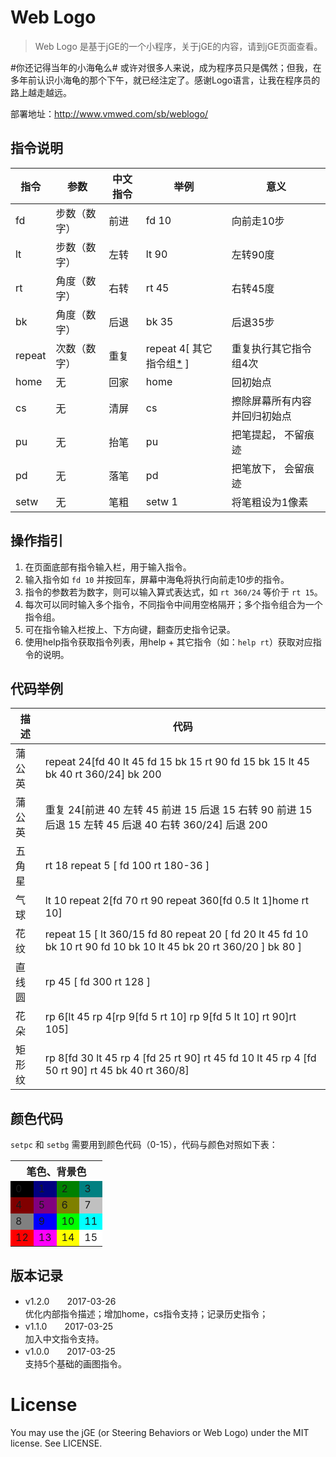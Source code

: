 # Web Logo
> Web Logo 是基于jGE的一个小程序，关于jGE的内容，请到jGE页面查看。  
    
#你还记得当年的小海龟么# 或许对很多人来说，成为程序员只是偶然；但我，在多年前认识小海龟的那个下午，就已经注定了。感谢Logo语言，让我在程序员的路上越走越远。

部署地址：<http://www.vmwed.com/sb/weblogo/>  


## 指令说明
指令 | 参数 | 中文指令 | 举例 | 意义
----|------|----------|----------|----------
fd  | 步数（数字） | 前进 | fd 10 | 向前走10步
lt  | 步数（数字） | 左转 | lt 90 | 左转90度
rt  | 角度（数字） | 右转 | rt 45 | 右转45度
bk  | 角度（数字） | 后退 | bk 35 | 后退35步
repeat | 次数（数字） | 重复 | repeat 4[ 其它指令组[*] ] | 重复执行其它指令组4次
home| 无 | 回家 | home | 回初始点
cs | 无 | 清屏 | cs | 擦除屏幕所有内容并回归初始点
pu | 无 | 抬笔 | pu | 把笔提起， 不留痕迹
pd | 无 | 落笔 | pd | 把笔放下， 会留痕迹
setw | 无 | 笔粗 | setw 1 | 将笔粗设为1像素

  
[*]: # "多个指令组合一起，中间用空格隔开。如：fd 100 rt 90"

## 操作指引
1. 在页面底部有指令输入栏，用于输入指令。
1. 输入指令如 `fd 10` 并按回车，屏幕中海龟将执行向前走10步的指令。
1. 指令的参数若为数字，则可以输入算式表达式，如 `rt 360/24` 等价于 `rt 15`。
1. 每次可以同时输入多个指令，不同指令中间用空格隔开；多个指令组合为一个指令组。
1. 可在指令输入栏按上、下方向键，翻查历史指令记录。
1. 使用help指令获取指令列表，用help + 其它指令（如：`help rt`）获取对应指令的说明。

## 代码举例
描述 | 代码
--|--
蒲公英 | repeat 24[fd 40 lt 45 fd 15 bk 15 rt 90 fd 15 bk 15  lt 45 bk 40 rt 360/24] bk 200
蒲公英 | 重复 24[前进 40 左转 45 前进 15 后退 15 右转 90 前进 15 后退 15  左转 45 后退 40 右转 360/24] 后退 200
五角星 | rt 18 repeat 5 [ fd 100 rt 180-36 ]
气球 | lt 10 repeat 2[fd 70 rt 90 repeat 360[fd 0.5 lt 1]home rt 10] 
花纹 | repeat 15 [ lt 360/15 fd 80 repeat 20 [ fd 20 lt 45 fd 10 bk 10 rt 90 fd 10 bk 10 lt 45 bk 20 rt 360/20 ] bk 80 ]
直线圆 | rp 45 [ fd 300 rt 128 ]
花朵 | rp 6[lt 45 rp 4[rp 9[fd 5 rt 10] rp 9[fd 5 lt 10] rt 90]rt 105]
矩形纹 | rp 8[fd 30 lt 45 rp 4 [fd 25 rt 90] rt 45 fd 10 lt 45 rp 4 [fd 50 rt 90] rt 45 bk 40 rt 360/8]



## 颜色代码
`setpc` 和 `setbg` 需要用到颜色代码（0-15），代码与颜色对照如下表：
<table >
<tr><th colspan='4'>笔色、背景色</th></tr>
<tr><td style='background-color:#000000;'>0</td><td style='background-color:#010080;'>1</td><td style='background-color:#008001;'>2</td><td style='background-color:#008081;'>3</td></tr>
<tr><td style='background-color:#800000;'>4</td><td style='background-color:#81007f;'>5</td><td style='background-color:#7f8000;'>6</td><td style='background-color:#c0c0c0;'>7</td></tr>
<tr><td style='background-color:#808080;'>8</td><td style='background-color:#0000fe;'>9</td><td style='background-color:#00ff01;'>10</td><td style='background-color:#00ffff;'>11</td></tr>
<tr><td style='background-color:#fe0000;'>12</td><td style='background-color:#ff00fa;'>13</td><td style='background-color:#ffff00;'>14</td><td style='background-color:#ffffff;'>15</td></tr>
</table>


## 版本记录
* v1.2.0　　2017-03-26  
    优化内部指令描述；增加home，cs指令支持；记录历史指令；
* v1.1.0　　2017-03-25  
    加入中文指令支持。
* v1.0.0　　2017-03-25  
    支持5个基础的画图指令。

# License
You may use the jGE (or Steering Behaviors or Web Logo) under the MIT license. See LICENSE.
